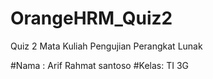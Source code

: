 # OrangeHRM_Quiz2
Quiz 2 Mata Kuliah Pengujian Perangkat Lunak

#Nama : Arif Rahmat santoso
#Kelas: TI 3G
